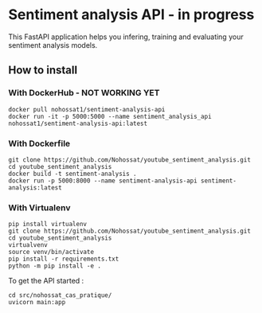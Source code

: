 # Sentiment analysis API - in progress

This FastAPI application helps you infering, training and evaluating your sentiment analysis models.

## How to install

### With DockerHub - NOT WORKING YET

```shell
docker pull nohossat1/sentiment-analysis-api
docker run -it -p 5000:5000 --name sentiment_analysis_api nohossat1/sentiment-analysis-api:latest
```

### With Dockerfile

```
git clone https://github.com/Nohossat/youtube_sentiment_analysis.git
cd youtube_sentiment_analysis
docker build -t sentiment-analysis .
docker run -p 5000:8000 --name sentiment-analysis-api sentiment-analysis:latest
```

### With Virtualenv

```shell
pip install virtualenv
git clone https://github.com/Nohossat/youtube_sentiment_analysis.git
cd youtube_sentiment_analysis
virtualvenv
source venv/bin/activate
pip install -r requirements.txt
python -m pip install -e .
```

To get the API started :

```
cd src/nohossat_cas_pratique/
uvicorn main:app
```
